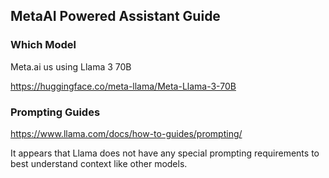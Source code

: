 ## MetaAI Powered Assistant Guide


### Which Model

Meta.ai us using Llama 3 70B

https://huggingface.co/meta-llama/Meta-Llama-3-70B

### Prompting Guides

https://www.llama.com/docs/how-to-guides/prompting/

It appears  that Llama does not have any special prompting requirements to best understand context like other models.